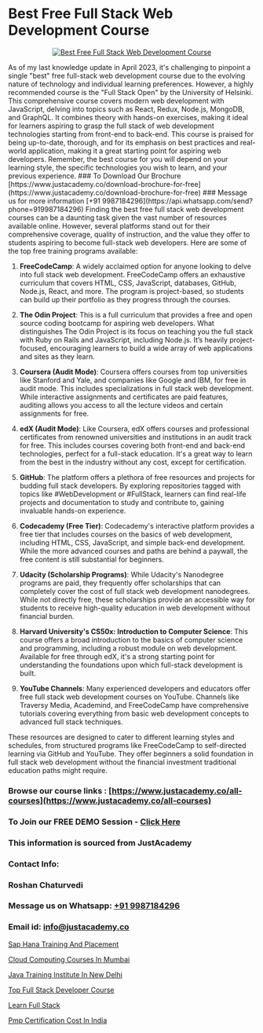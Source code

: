 # Best Free Full Stack Web Development Course

<p align="center">
  <a href="https://justacademy.co/program-detail/full-stack-web-development">
    <img src="https://justacademy.co/storage2/program_images/1704700371.webp" alt="Best Free Full Stack Web Development Course">
  </a>
</p>
As of my last knowledge update in April 2023, it's challenging to pinpoint a single "best" free full-stack web development course due to the evolving nature of technology and individual learning preferences. However, a highly recommended course is the "Full Stack Open" by the University of Helsinki. This comprehensive course covers modern web development with JavaScript, delving into topics such as React, Redux, Node.js, MongoDB, and GraphQL. It combines theory with hands-on exercises, making it ideal for learners aspiring to grasp the full stack of web development technologies starting from front-end to back-end. This course is praised for being up-to-date, thorough, and for its emphasis on best practices and real-world application, making it a great starting point for aspiring web developers. Remember, the best course for you will depend on your learning style, the specific technologies you wish to learn, and your previous experience.
### To Download Our Brochure [https://www.justacademy.co/download-brochure-for-free](https://www.justacademy.co/download-brochure-for-free)
### Message us for more information [+91 9987184296](https://api.whatsapp.com/send?phone=919987184296)
Finding the best free full stack web development courses can be a daunting task given the vast number of resources available online. However, several platforms stand out for their comprehensive coverage, quality of instruction, and the value they offer to students aspiring to become full-stack web developers. Here are some of the top free training programs available:

1) **FreeCodeCamp**: A widely acclaimed option for anyone looking to delve into full stack web development. FreeCodeCamp offers an exhaustive curriculum that covers HTML, CSS, JavaScript, databases, GitHub, Node.js, React, and more. The program is project-based, so students can build up their portfolio as they progress through the courses.

2) **The Odin Project**: This is a full curriculum that provides a free and open source coding bootcamp for aspiring web developers. What distinguishes The Odin Project is its focus on teaching you the full stack with Ruby on Rails and JavaScript, including Node.js. It’s heavily project-focused, encouraging learners to build a wide array of web applications and sites as they learn.

3) **Coursera (Audit Mode)**: Coursera offers courses from top universities like Stanford and Yale, and companies like Google and IBM, for free in audit mode. This includes specializations in full stack web development. While interactive assignments and certificates are paid features, auditing allows you access to all the lecture videos and certain assignments for free.

4) **edX (Audit Mode)**: Like Coursera, edX offers courses and professional certificates from renowned universities and institutions in an audit track for free. This includes courses covering both front-end and back-end technologies, perfect for a full-stack education. It's a great way to learn from the best in the industry without any cost, except for certification.

5) **GitHub**: The platform offers a plethora of free resources and projects for budding full stack developers. By exploring repositories tagged with topics like #WebDevelopment or #FullStack, learners can find real-life projects and documentation to study and contribute to, gaining invaluable hands-on experience.

6) **Codecademy (Free Tier)**: Codecademy's interactive platform provides a free tier that includes courses on the basics of web development, including HTML, CSS, JavaScript, and simple back-end development. While the more advanced courses and paths are behind a paywall, the free content is still substantial for beginners.

7) **Udacity (Scholarship Programs)**: While Udacity's Nanodegree programs are paid, they frequently offer scholarships that can completely cover the cost of full stack web development nanodegrees. While not directly free, these scholarships provide an accessible way for students to receive high-quality education in web development without financial burden.

8) **Harvard University's CS50x: Introduction to Computer Science**: This course offers a broad introduction to the basics of computer science and programming, including a robust module on web development. Available for free through edX, it's a strong starting point for understanding the foundations upon which full-stack development is built.

9) **YouTube Channels**: Many experienced developers and educators offer free full stack web development courses on YouTube. Channels like Traversy Media, Academind, and FreeCodeCamp have comprehensive tutorials covering everything from basic web development concepts to advanced full stack techniques.

These resources are designed to cater to different learning styles and schedules, from structured programs like FreeCodeCamp to self-directed learning via GitHub and YouTube. They offer beginners a solid foundation in full stack web development without the financial investment traditional education paths might require.

### Browse our course links : [https://www.justacademy.co/all-courses](https://www.justacademy.co/all-courses) 
### To Join our FREE DEMO Session - [Click Here](https://www.justacademy.co/register-for-course-demo)


### This information is sourced from JustAcademy
### Contact Info:
### Roshan Chaturvedi
### Message us on Whatsapp: [+91 9987184296](https://api.whatsapp.com/send?phone=919987184296)
### Email id: [info@justacademy.co](mailto:info@justacademy.co)
                
[Sap Hana Training And Placement](https://www.linkedin.com/pulse/sap-hana-training-placement-software-training-sunnyvale-asjnc/)

[Cloud Computing Courses In Mumbai](https://www.linkedin.com/pulse/cloud-computing-courses-mumbai-justacademy-coimbatore-5ovhc?trackingId=kWYkKj4kJpuiEEm0UvXiuQ%3D%3D&lipi=urn%3Ali%3Apage%3Ad_flagship3_company_admin%3B2xJLL00LStCBWjG%2FybzIxQ%3D%3D)

[Java Training Institute In New Delhi](https://medium.com/@negishivu99/java-training-institute-in-new-delhi-ca37e4da39c6)

[Top Full Stack Developer Course](https://medium.com/@akanshapatil/top-full-stack-developer-course-336f16e5a372)

[Learn Full Stack](https://justacademyin.github.io/justacademy/learn-full-stack)

[Pmp Certification Cost In India](https://justacademyin.github.io/justacademy/pmp-certification-cost-in-india)


